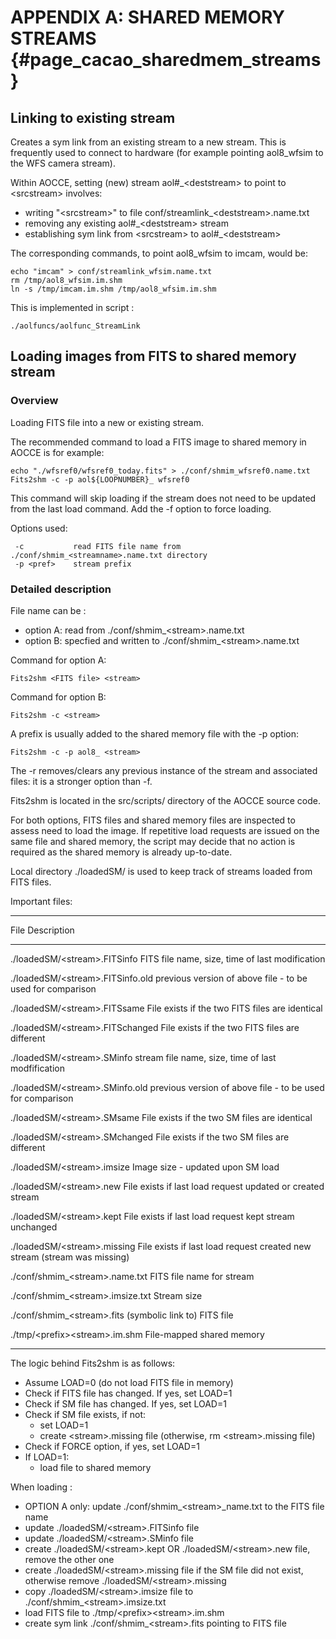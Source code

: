 

# APPENDIX A: SHARED MEMORY STREAMS  {#page_cacao_sharedmem_streams}



## Linking to existing stream 

Creates a sym link from an existing stream to a new stream. This is frequently used to connect to hardware (for example pointing aol8_wfsim to the WFS camera stream).

Within AOCCE, setting (new) stream aol#_\<deststream\> to point to \<srcstream\> involves:

- writing "\<srcstream\>" to file conf/streamlink_\<deststream\>.name.txt
- removing any existing aol#_\<deststream\> stream 
- establishing sym link from \<srcstream\> to aol#_\<deststream\>

The corresponding commands, to point aol8_wfsim to imcam, would be:

	echo "imcam" > conf/streamlink_wfsim.name.txt
	rm /tmp/aol8_wfsim.im.shm
	ln -s /tmp/imcam.im.shm /tmp/aol8_wfsim.im.shm

This is implemented in script :

	./aolfuncs/aolfunc_StreamLink




## Loading images from FITS to shared memory stream

### Overview

Loading FITS file into a new or existing stream.

The recommended command to load a FITS image to shared memory in AOCCE is for example:

	echo "./wfsref0/wfsref0_today.fits" > ./conf/shmim_wfsref0.name.txt
	Fits2shm -c -p aol${LOOPNUMBER}_ wfsref0

This command will skip loading if the stream does not need to be updated from the last load command. Add the -f option to force loading.

Options used:

     -c           read FITS file name from ./conf/shmim_<streamname>.name.txt directory
     -p <pref>    stream prefix




### Detailed description

File name can be :

- option A: read from ./conf/shmim_\<stream\>.name.txt
- option B: specfied and written to ./conf/shmim_\<stream\>.name.txt

Command for option A:

	Fits2shm <FITS file> <stream>

Command for option B:

	Fits2shm -c <stream>

A prefix is usually added to the shared memory file with the -p option:

	Fits2shm -c -p aol8_ <stream>

The -r removes/clears any previous instance of the stream and associated files: it is a stronger option than -f.

Fits2shm is located in the src/scripts/ directory of the AOCCE source code.


For both options, FITS files and shared memory files are inspected to assess need to load the image. If repetitive load requests are issued on the same file and shared memory, the script may decide that no action is required as the shared memory is already up-to-date.

Local directory ./loadedSM/ is used to keep track of streams loaded from FITS files. 


Important files:

------------------------------------- ----------------------------------------
File                                  Description
------------------------------------- ----------------------------------------
./loadedSM/\<stream\>.FITSinfo          FITS file name, size, time of last modification

./loadedSM/\<stream\>.FITSinfo.old      previous version of above file - to be used for comparison

./loadedSM/\<stream\>.FITSsame          File exists if the two FITS files are identical

./loadedSM/\<stream\>.FITSchanged       File exists if the two FITS files are different

./loadedSM/\<stream\>.SMinfo            stream file name, size, time of last modfification

./loadedSM/\<stream\>.SMinfo.old        previous version of above file - to be used for comparison

./loadedSM/\<stream\>.SMsame            File exists if the two SM files are identical

./loadedSM/\<stream\>.SMchanged         File exists if the two SM files are different

./loadedSM/\<stream\>.imsize            Image size - updated upon SM load

./loadedSM/\<stream\>.new               File exists if last load request updated or created stream

./loadedSM/\<stream\>.kept              File exists if last load request kept stream unchanged

./loadedSM/\<stream\>.missing           File exists if last load request created new stream (stream was missing)

./conf/shmim_\<stream\>.name.txt         FITS file name for stream

./conf/shmim_\<stream\>.imsize.txt       Stream size

./conf/shmim_\<stream\>.fits            (symbolic link to) FITS file

./tmp/\<prefix\>\<stream\>.im.shm       File-mapped shared memory
------------------------------------- -----------------------------------------------------------





The logic behind Fits2shm is as follows:

- Assume LOAD=0 (do not load FITS file in memory)
- Check if FITS file has changed. If yes, set LOAD=1
- Check if SM file has changed. If yes, set LOAD=1
- Check if SM file exists, if not:
	- set LOAD=1
	- create \<stream\>.missing file (otherwise, rm \<stream\>.missing file)
- Check if FORCE option, if yes, set LOAD=1
- If LOAD=1:
	- load file to shared memory
	
	
When loading :	

- OPTION A only: update ./conf/shmim_\<stream\>_name.txt to the FITS file name 	
- update ./loadedSM/\<stream\>.FITSinfo file
- update ./loadedSM/\<stream\>.SMinfo file
- create ./loadedSM/\<stream\>.kept OR ./loadedSM/\<stream\>.new file, remove the other one
- create ./loadedSM/\<stream\>.missing file if the SM file did not exist, otherwise remove ./loadedSM/\<stream\>.missing
- copy ./loadedSM/\<stream\>.imsize file to ./conf/shmim_\<stream\>.imsize.txt
- load FITS file to ./tmp/\<prefix\>\<stream\>.im.shm
- create sym link ./conf/shmim_\<stream\>.fits pointing to FITS file
	



